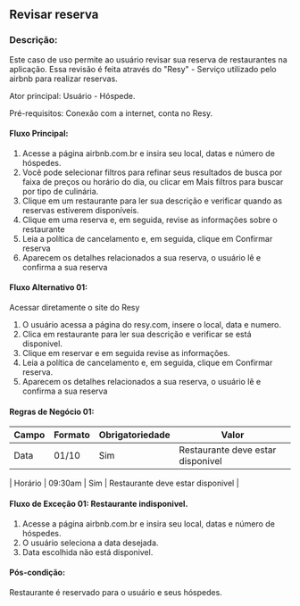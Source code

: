 ## Revisar reserva

### Descrição: 
Este caso de uso permite ao usuário revisar sua reserva de restaurantes na aplicação. Essa revisão é feita através do "Resy" - Serviço utilizado pelo airbnb para realizar reservas.

Ator principal: Usuário - Hóspede. 

Pré-requisitos: Conexão com a internet, conta no Resy. 


####  Fluxo Principal: 
1. Acesse a página airbnb.com.br e insira seu local, datas e número de hóspedes.
2. Você pode selecionar filtros para refinar seus resultados de busca por faixa de preços ou horário do dia, ou clicar em Mais filtros para buscar por tipo de culinária.
3. Clique em um restaurante para ler sua descrição e verificar quando as reservas estiverem disponíveis.
4. Clique em uma reserva e, em seguida, revise as informações sobre o restaurante
5. Leia a política de cancelamento e, em seguida, clique em Confirmar reserva
6. Aparecem os detalhes relacionados a sua reserva, o usuário lê e confirma a sua reserva



#### Fluxo Alternativo 01: 
Acessar diretamente o site do Resy 
1. O usuário acessa a página do resy.com, insere o local, data e numero.
2. Clica em restaurante para ler sua descrição e verificar se está disponivel. 
3. Clique em reservar e em seguida revise as informações. 
4. Leia a política de cancelamento e, em seguida, clique em Confirmar reserva.
6. Aparecem os detalhes relacionados a sua reserva, o usuário lê e confirma a sua reserva



#### Regras de Negócio 01:

| Campo                  | Formato | Obrigatoriedade | Valor                           |
|------------------------|---------|-----------------|---------------------------------|
| Data |   01/10      | Sim             | Restaurante deve estar disponivel |

| Horário |   09:30am     | Sim             | Restaurante deve estar disponivel |



#### Fluxo de Exceção 01: Restaurante indisponivel. 
1. Acesse a página airbnb.com.br e insira seu local, datas e número de hóspedes.
2. O usuário seleciona a data desejada. 
3. Data escolhida não está disponivel.

#### Pós-condição: 
Restaurante é reservado para o usuário e seus hóspedes.